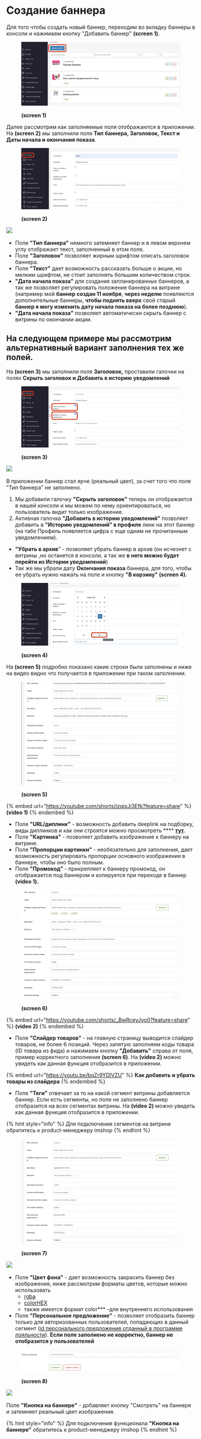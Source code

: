 # Создание баннера

Для того чтобы создать новый баннер, переходим во вкладку баннеры в консоли и нажимаем кнопку "Добавить баннер" **(screen 1)**.

<figure><img src="../../../.gitbook/assets/Снимок экрана 2022-11-11 в 14.16.25.png" alt=""><figcaption><p><strong>(screen 1)</strong></p></figcaption></figure>

Далее рассмотрим как заполняемые поля отображаются в приложении.\
На **(screen 2)** мы заполнили поля **Тип баннера, Заголовок, Текст и Даты начала и окончания показа**.

<figure><img src="../../../.gitbook/assets/Снимок экрана 2022-11-11 в 14.10.07.png" alt=""><figcaption><p><strong>(screen 2)</strong></p></figcaption></figure>

![](<../../../.gitbook/assets/photo\_2022-11-11 14.26.07.jpeg>)

* Поле **"Тип баннера"** немного затемняет баннер и в левом верхнем углу отображает текст, заполненный в этом поле.
* Поле **"Заголовок"** позволяет жирным шрифтом описать заголовок баннера.
* Поле **"Текст"** дает возможность рассказать больше о акции, но мелким шрифтом, не стоит заполнять большим количеством строк.
* **"Дата начала показа"** для создания запланированных баннеров, а так же позволяет регулировать положение баннера на витрине (например мой **баннер создан 11 ноября**, **через неделю** появляются дополнительные баннеры, **чтобы поднять вверх** свой старый **баннер я могу изменить дату начала показа на более позднюю**).
* **"Дата начала показа"** позволяет автоматически скрыть баннер с витрины по окончании акции.

## На следующем примере мы рассмотрим альтернативный вариант заполнения тех же полей.

На **(screen 3)** мы заполнили поля **Заголовок,** проставили галочки на полях **Скрыть заголовок и Добавить в историю уведомлений**

<figure><img src="../../../.gitbook/assets/Снимок экрана 2022-11-11 в 14.12.22.png" alt=""><figcaption><p><strong>(screen 3)</strong></p></figcaption></figure>

![](<../../../.gitbook/assets/photo\_2022-11-11 14.45.55.jpeg>)

В приложении баннер стал ярче (реальный цвет), за счет того что поле "Тип баннера" не заполнено.

1. Мы добавили галочку **"Скрыть заголовок"** теперь он отображается в нашей консоли и мы можем по нему ориентироваться, но пользователь видит только изображение.
2. Активная галочка **"Добавить в историю уведомлений"** позволяет добавить в **"Историю уведомлений" в профиле** линк на этот баннер (на табе Профиль появляется цифра с еще одним не прочитанным уведомлением).

* **"Убрать в архив**" - позволяет убрать баннер в архив (он исчезнет с витрины ,но останется в консоли, а так же **в него можно будет перейти из Истории уведомлений**)
* Так же мы убрали дату **Окончания показа** баннера, для того, чтобы ее убрать нужно нажать на поле и кнопку **"В корзину" (screen 4).**

<figure><img src="../../../.gitbook/assets/Снимок экрана 2022-11-11 в 14.14.54.png" alt=""><figcaption><p><strong>(screen 4)</strong></p></figcaption></figure>

На **(screen 5)** подробно показано какие строки были заполнены и ниже на видео видно что получается в приложении при таком заполнении.

<figure><img src="../../../.gitbook/assets/Снимок экрана 2022-11-11 в 16.32.55.png" alt=""><figcaption><p><strong>(screen 5)</strong> </p></figcaption></figure>

{% embed url="https://youtube.com/shorts/izqjxJi3Efk?feature=share" %}
**(video 1)**
{% endembed %}

* Поле **"URL/диплинк"** - возможность добавить deeplink на подборку, виды диплинков и как они строятся можно просмотреть **** [**тут**](../konstruktor-ssylok-sozdanie-deeplink/).
* Поле **"Картинка"** - позволяет добавить изображение к баннеру на витрине.
* Поле **"Пропорции картинки"** - необязательно для заполнения, дает возможность регулировать пропорции основного изображения в баннере, чтобы оно было полным.
* Поле **"Промокод"** - прикрепляет к баннеру промокод, он отображается под баннером и копируется при переходе в баннер **(video 1).**

<figure><img src="../../../.gitbook/assets/Снимок экрана 2022-11-11 в 17.13.23.png" alt=""><figcaption><p><strong>(screen 6)</strong> </p></figcaption></figure>

{% embed url="https://youtube.com/shorts/_BwRceyJyo0?feature=share" %}
**(video 2)**
{% endembed %}

* Поле **"Слайдер товаров"** - на главную страницу выводится слайдер товаров, не более 6 позиций. Через запятую заполняем коды товара (ID товара из фида) и нажимаем кнопку **"Добавить"** справа от поля, пример корректного заполнения **(screen 6)**. На **(video 2)** можно увидеть как данная функция отобразится в приложении.

{% embed url="https://youtu.be/bqZr9YDlVZU" %}
**Как добавить и убрать товары из слайдера**
{% endembed %}

* Поле **"Теги"** отвечает за то на какой сегмент витрины добавляется баннер. Если есть сегменты, но поле не заполнено баннер отобразится на всех сегментах витрины. На **(video 2)** можно увидеть как данная функция отобразится в приложении.

{% hint style="info" %}
Для подключения сегментов на витрине обратитесь к product-менеджеру imshop
{% endhint %}

<figure><img src="../../../.gitbook/assets/Снимок экрана 2022-11-15 в 14.19.22.png" alt=""><figcaption><p><strong>(screen 7)</strong></p></figcaption></figure>

![](<../../../.gitbook/assets/photo\_2022-11-15 14.29.15 (1).jpeg>)

* Поле **"Цвет фона"** - дает возможность закрасить баннер без изображения, ниже рассмотрим форматы цветов, которые можно использовать
  * [rgba](https://learn.microsoft.com/ru-ru/power-platform/power-fx/reference/function-colors)
  * [colorHEX](https://www.color-hex.com/)
  * также имеется формат color\*\*\* -для внутреннего использования
* Поле **"Персональное предложение"** - позволяет отобразить баннер только для авторизованных пользователей, попадающих в данный сегмент ([id персонального предложения отданный в программе лояльности](../../../dopolnitelnye-integracii/profil/personalnye-predlozheniya.md)). **Если поле заполнено не корректно, баннер не отобразится у пользователей**

<figure><img src="../../../.gitbook/assets/Снимок экрана 2022-11-15 в 15.02.26.png" alt=""><figcaption><p><strong>(screen 8)</strong></p></figcaption></figure>

![](<../../../.gitbook/assets/photo\_2022-11-15 15.03.06.jpeg>)

Поле **"Кнопка на баннере"** - добавляет кнопку "Смотреть" на баннере и затемняет реальный цвет изображения.&#x20;

{% hint style="info" %}
Для подключения функционала **"Кнопка на баннере"** обратитесь к product-менеджеру imshop
{% endhint %}
